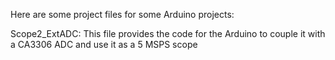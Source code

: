Here are some project files for some Arduino projects:

Scope2_ExtADC:
This file provides the code for the Arduino to couple it with a 
CA3306 ADC and use it as a 5 MSPS scope
